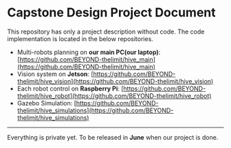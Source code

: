 # Capstone Design Project Document
This repository has only a project description without code. The code implementation is located in the below repositories.
- Multi-robots planning on **our main PC(our laptop)**: [https://github.com/BEYOND-thelimit/hive_main](https://github.com/BEYOND-thelimit/hive_main)
- Vision system on **Jetson**: [https://github.com/BEYOND-thelimit/hive_vision](https://github.com/BEYOND-thelimit/hive_vision)
- Each robot control on **Raspberry Pi**: [https://github.com/BEYOND-thelimit/hive_robot](https://github.com/BEYOND-thelimit/hive_robot)
- Gazebo Simulation: [https://github.com/BEYOND-thelimit/hive_simulations](https://github.com/BEYOND-thelimit/hive_simulations)
  
---

Everything is private yet. To be released in **June** when our project is done.
